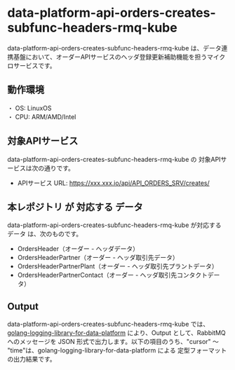 # data-platform-api-orders-creates-subfunc-headers-rmq-kube
data-platform-api-orders-creates-subfunc-headers-rmq-kube は、データ連携基盤において、オーダーAPIサービスのヘッダ登録更新補助機能を担うマイクロサービスです。

## 動作環境
・ OS: LinuxOS  
・ CPU: ARM/AMD/Intel  

## 対象APIサービス
data-platform-api-orders-creates-subfunc-headers-rmq-kube の 対象APIサービスは次の通りです。

*  APIサービス URL: https://xxx.xxx.io/api/API_ORDERS_SRV/creates/

## 本レポジトリ が 対応する データ
data-platform-api-orders-creates-subfunc-headers-rmq-kube が対応する データ は、次のものです。

* OrdersHeader（オーダー - ヘッダデータ）
* OrdersHeaderPartner（オーダー - ヘッダ取引先データ）
* OrdersHeaderPartnerPlant（オーダー - ヘッダ取引先プラントデータ）
* OrdersHeaderPartnerContact（オーダー - ヘッダ取引先コンタクトデータ）

## Output
data-platform-api-orders-creates-subfunc-headers-rmq-kube では、[golang-logging-library-for-data-platform](https://github.com/latonaio/golang-logging-library-for-data-platform) により、Output として、RabbitMQ へのメッセージを JSON 形式で出力します。以下の項目のうち、"cursor" ～ "time"は、golang-logging-library-for-data-platform による 定型フォーマットの出力結果です。

```
```